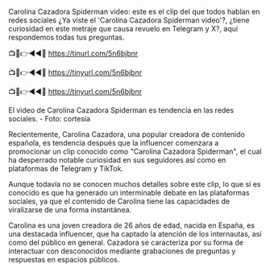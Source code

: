 Carolina Cazadora Spiderman video: este es el clip del que todos hablan en redes sociales
¿Ya viste el 'Carolina Cazadora Spiderman video'?, ¿tiene curiosidad en este metraje que causa revuelo en Telegram y X?, aquí respondemos todas tus preguntas.

📺📱👉◄◄🔴  https://tinurl.com/5n6bjbnr

📺📱👉◄◄🔴  https://tinyurl.com/5n6bjbnr

📺📱👉◄◄🔴  https://tinyurl.com/5n6bjbnr

El video de Carolina Cazadora Spiderman es tendencia en las redes sociales. - Foto: cortesía

Recientemente, Carolina Cazadora, una popular creadora de contenido española, es tendencia después que la influencer comenzara a promocionar un clip conocido como "Carolina Cazadora Spiderman", el cual ha desperrado notable curiosidad en sus seguidores así como en plataformas de Telegram y TikTok.

Aunque todavía no se conocen muchos detalles sobre este clip, lo que sí es conocido es que ha generado un interminable debate en las plataformas sociales, ya que el contenido de Carolina tiene las capacidades de viralizarse de una forma instantánea.

Carolina es una joven creadora de 26 años de edad, nacida en España, es una destacada influencer, que ha captado la atención de los internautas, así como del público en general. Cazadora se caracteriza por su forma de interactuar con desconocidos mediante grabaciones de preguntas y respuestas en espacios públicos.
